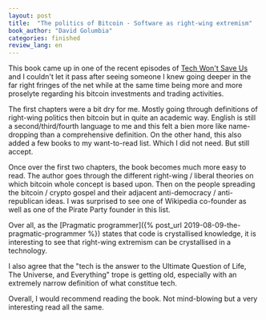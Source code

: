 ```yaml
---
layout: post
title:  "The politics of Bitcoin - Software as right-wing extremism"
book_author: "David Golumbia"
categories: finished
review_lang: en
---
```


This book came up in one of the recent episodes of [Tech Won't Save Us](https://podcasts.apple.com/us/podcast/bitcoin-is-a-right-wing-technology-w-david-golumbia/id1507621076?i=1000527479326) and I couldn't let it pass after seeing someone I knew going deeper in the far right fringes of the net while at the same time being more and more proselyte regarding his bitcoin investments and trading activities.

The first chapters were a bit dry for me. Mostly going through definitions of right-wing politics then bitcoin but in quite an academic way. English is still a second/third/fourth language to me and this felt a bien more like name-dropping than a comprehensive definition. On the other hand, this also added a few books to my want-to-read list. Which I did not need. But still accept.

Once over the first two chapters, the book becomes much more easy to read. The author goes through the different right-wing / liberal theories on which bitcoin whole concept is based upon. Then on the people spreading the bitcoin / crypto gospel and their adjacent anti-democracy / anti-republican ideas. I was surprised to see one of Wikipedia co-founder as well as one of the Pirate Party founder in this list.

Over all, as the [Pragmatic programmer]({% post_url 2019-08-09-the-pragmatic-programmer %}) states that code is crystallised knowledge, it is interesting to see that right-wing extremism can be crystallised in a technology.

I also agree that the "tech is the answer to the Ultimate Question of Life, The Universe, and Everything" trope is getting old, especially with an extremely narrow definition of what constitue tech.

Overall, I would recommend reading the book. Not mind-blowing but a very interesting read all the same.